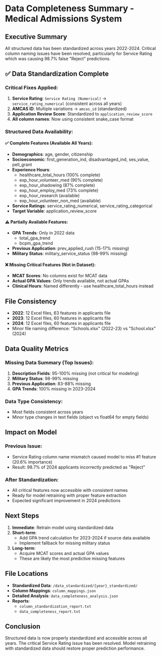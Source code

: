 # Data Completeness Summary - Medical Admissions System

## Executive Summary
All structured data has been standardized across years 2022-2024. Critical column naming issues have been resolved, particularly for Service Rating which was causing 98.7% false "Reject" predictions.

## ✅ Data Standardization Complete

### Critical Fixes Applied:
1. **Service Rating**: `Service Rating (Numerical)` → `service_rating_numerical` (consistent across all years)
2. **AMCAS ID**: Multiple variations → `amcas_id` (standardized)
3. **Application Review Score**: Standardized to `application_review_score`
4. **All column names**: Now using consistent snake_case format

### Structured Data Availability:

#### ✅ Complete Features (Available All Years):
- **Demographics**: age, gender, citizenship
- **Socioeconomic**: first_generation_ind, disadvantaged_ind, ses_value, pell_grant
- **Experience Hours**: 
  - healthcare_total_hours (100% complete)
  - exp_hour_volunteer_med (90% complete)
  - exp_hour_shadowing (87% complete)
  - exp_hour_employ_med (73% complete)
  - exp_hour_research (available)
  - exp_hour_volunteer_non_med (available)
- **Service Ratings**: service_rating_numerical, service_rating_categorical
- **Target Variable**: application_review_score

#### ⚠️ Partially Available Features:
- **GPA Trends**: Only in 2022 data
  - total_gpa_trend
  - bcpm_gpa_trend
- **Previous Application**: prev_applied_rush (15-17% missing)
- **Military Status**: military_service_status (98-99% missing)

#### ❌ Missing Critical Features (Not in Dataset):
- **MCAT Scores**: No columns exist for MCAT data
- **Actual GPA Values**: Only trends available, not actual GPAs
- **Clinical Hours**: Named differently - use healthcare_total_hours instead

## File Consistency
- **2022**: 12 Excel files, 63 features in applicants file
- **2023**: 12 Excel files, 60 features in applicants file  
- **2024**: 12 Excel files, 60 features in applicants file
- Minor file naming difference: "Schools.xlsx" (2022-23) vs "School.xlsx" (2024)

## Data Quality Metrics

### Missing Data Summary (Top Issues):
1. **Description Fields**: 95-100% missing (not critical for modeling)
2. **Military Status**: 98-99% missing
3. **Previous Application**: 83-88% missing
4. **GPA Trends**: 100% missing in 2023-2024

### Data Type Consistency:
- Most fields consistent across years
- Minor type changes in text fields (object vs float64 for empty fields)

## Impact on Model

### Previous Issue:
- Service Rating column name mismatch caused model to miss #1 feature (20.6% importance)
- Result: 98.7% of 2024 applicants incorrectly predicted as "Reject"

### After Standardization:
- All critical features now accessible with consistent names
- Ready for model retraining with proper feature extraction
- Expected significant improvement in 2024 predictions

## Next Steps

1. **Immediate**: Retrain model using standardized data
2. **Short-term**: 
   - Add GPA trend calculation for 2023-2024 if source data available
   - Implement fallback for missing military status
3. **Long-term**:
   - Acquire MCAT scores and actual GPA values
   - These are likely the most predictive missing features

## File Locations
- **Standardized Data**: `/data_standardized/{year}_standardized/`
- **Column Mappings**: `column_mappings.json`
- **Detailed Analysis**: `data_completeness_analysis.json`
- **Reports**: 
  - `column_standardization_report.txt`
  - `data_completeness_report.txt`

## Conclusion
Structured data is now properly standardized and accessible across all years. The critical Service Rating issue has been resolved. Model retraining with standardized data should restore proper prediction performance.